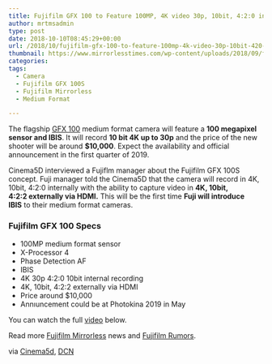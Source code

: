 ```yaml
---
title: Fujifilm GFX 100 to Feature 100MP, 4K video 30p, 10bit, 4:2:0 internally
author: mrtmsadmin
type: post
date: 2018-10-10T08:45:29+00:00
url: /2018/10/fujifilm-gfx-100-to-feature-100mp-4k-video-30p-10bit-420-internally/
thumbnail: https://www.mirrorlesstimes.com/wp-content/uploads/2018/09/fujifilm-gfx-100s-development-announced.jpg
categories:
tags:
  - Camera
  - Fujifilm GFX 100S
  - Fujifilm Mirrorless
  - Medium Format

---
```

The flagship <a href="https://www.mirrorlesstimes.com/tags/fujifilm-gfx-100s/" target="_blank" rel="noopener">GFX 100</a> medium format camera will feature a **100 megapixel sensor and IBIS**. It will record **10 bit 4K up to 30p** and the price of the new shooter will be around **$10,000**. Expect the availability and official announcement in the first quarter of 2019.

Cinema5D interviewed a Fujiflm manager about the Fujifilm GFX 100S concept. Fuji manager told the Cinema5D that the camera will record in 4K, 10bit, 4:2:0 internally with the ability to capture video in **4K, 10bit, 4:2:2 externally via HDMI.** This will be the first time **Fuji will introduce IBIS** to their medium format cameras.<!--more-->

### Fujifilm GFX 100 Specs

  * 100MP medium format sensor
  * X-Processor 4
  * Phase Detection AF
  * IBIS
  * 4K 30p 4:2:0 10bit internal recording
  * 4K, 10bit, 4:2:2 externally via HDMI
  * Price around $10,000
  * Annıuncement could be at Photokina 2019 in May

You can watch the full <a href="https://www.youtube.com/watch?v=eXFwnO9d4Rw" target="_blank" rel="noopener">video</a> below.



Read more [Fujifilm Mirrorless][1] news and <a href="https://www.dailycameranews.com/tag/fujifilm-rumors/" target="_blank" rel="noopener">Fujifilm Rumors</a>.

via <a href="https://www.cinema5d.com/fujifilm-gfx-100-4k-10bit-medium-format-camera-concept-explained/" target="_blank" rel="follow external noopener noreferrer" data-wpel-link="external">Cinema5d</a>, <a href="https://www.dailycameranews.com/2018/10/confirmed-fujifilm-gfx-100-to-feature-100mp-4k-video-30p-10bit-420-internally/" target="_blank" rel="noopener">DCN</a>

 [1]: https://www.mirrorlesstimes.com/tags/fujifilm-mirrorless/